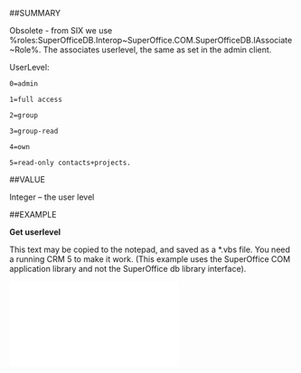 
##SUMMARY


Obsolete - from SIX we use %roles:SuperOfficeDB.Interop~SuperOffice.COM.SuperOfficeDB.IAssociate~Role%. The associates userlevel, the same as set in the admin client. 

UserLevel: 

    0=admin 

    1=full access 

    2=group 

    3=group-read 

    4=own 

    5=read-only contacts+projects. 



##VALUE

Integer – the user level


##EXAMPLE

**Get userlevel**

This text may be copied to the notepad, and saved as a *.vbs file. You need a running CRM 5 to make it work. (This example uses the SuperOffice COM application library and not the SuperOffice db library interface).

![](..\..\Examples\vbs\SOAssociate.UserLevel.vbs.txt)

